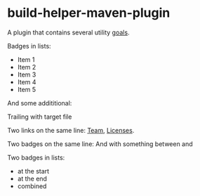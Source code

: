 <head>
  <title>Overview</title>
</head>

# build-helper-maven-plugin

A plugin that contains several utility [goals](plugin-info.html).

Badges in lists:
* Item 1
* Item 2
* Item 3
* Item 4
* Item 5

And some addititional:


Trailing with target file

Two links on the same line: [Team](team.html), [Licenses](licenses.html).

Two badges on the same line:
And with something between and

Two badges in lists:
* at the start
* at the end
* combined
